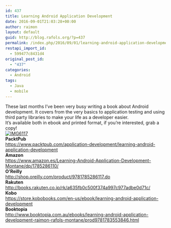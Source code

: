 ```yaml
---
id: 437
title: Learning Android Application Development
date: 2016-09-01T21:03:28+00:00
author: raimon
layout: default
guid: http://blog.rafols.org/?p=437
permalink: /index.php/2016/09/01/learning-android-application-development/
restapi_import_id:
  - 599477c8431d4
original_post_id:
  - "437"
categories:
  - Android
tags:
  - Java
  - mobile
---
```

These last months I&#8217;ve been very busy writing a book about Android development. It covers from the very basics to application testing and using third party libraries to make your life as a developer easier.  
It&#8217;s available both in ebook and printed format, if you&#8217;re interested, grab a copy!  
[<img loading="lazy" class=" size-full wp-image-438 aligncenter" src="/wp-content/uploads/2016/09/img6117.jpg" alt="IMG6117" width="500" height="617" srcset="/wp-content/uploads/2016/09/img6117.jpg 500w, wp-content/uploads/2016/09/img6117-243x300.jpg 243w" sizes="(max-width: 500px) 100vw, 500px" />](https://www.packtpub.com/application-development/learning-android-application-development)  
**PacktPub**  
<https://www.packtpub.com/application-development/learning-android-application-development>  
**Amazon**  
<https://www.amazon.es/Learning-Android-Application-Development-Montane/dp/1785286110/>  
**O&#8217;Reilly**  
<http://shop.oreilly.com/product/9781785286117.do>  
**Rakuten**  
<http://books.rakuten.co.jp/rk/a635fb0c500f374a997c977adbe0d71c/>  
**Kobo**  
<https://store.kobobooks.com/en-us/ebook/learning-android-application-development>  
**Booktopia**  
<http://www.booktopia.com.au/ebooks/learning-android-application-development-raimon-rafols-montane/prod9781783553846.html>
